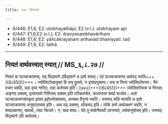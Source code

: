 ```yaml
---
title: १७० टिप्पन्यः

---
```

- 6/446: E1,6; E2: utobhayathāpi; E2 (v.l.): utobhayam api
- 6/447: E1,6,E2 (v.l.); E2: dravyasaṃbhavārthaṃ
- 6/448: E1,6; E2: yāñcākrayaṇam arthavad bhaviṣyati. tad
- 6/449: E1,6; E2: tathā

____________________________________________


## नियतं वार्थवत्त्वात् स्यात् // MS_६,८.२७ //

नियतं वा याञ्चाक्रयणम्, तद् विद्यमाने ऽविद्यमाने च द्रव्ये स्यात्। एवं याञ्चाक्रयणम् अर्थवद् भवति+++({6/450})+++। ज्योतिष्टोमप्रयुक्तं हि तच् छ्रूयते, न द्रव्यप्रयुक्तम्। तच् च नित्यं ज्योतिष्टोमस्य। नैवं वचनं भवति, यदा द्रव्यं नास्ति, तदा कर्तव्यम् इति। [७७२]+++({6/451})+++ ज्योतिष्टोमस्य च नित्यम् अङ्गम् उक्तम्, द्रव्याभावो निमित्तम् उक्तम् इति परिकल्प्येत, कल्पनायां शब्दो बाध्येत। अतो याञ्चाक्रयणसंस्कृतं द्रव्यम् इहोपयोक्तव्यम्, अन्यथा वैगुण्यं भवति। तस्मात् सति चासति च द्रव्ये याञ्चाक्रयणम् अनुष्टातव्यम् इति। अथ यद् उक्तम्, लोकवद् इति। लोके कर्म अर्थलक्षणं भवति, न शब्दलक्षणम्, यथार्थः, तथा क्रियते। न, यथा शब्दः। वेदे तु शब्देनैवार्थो ऽवगम्यते, तथैवानुष्ठेयम् इति। तस्माद् विद्यमाने ऽपि कर्तव्यम्।
